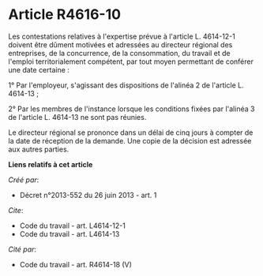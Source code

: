 # Article R4616-10

Les contestations relatives à l'expertise prévue à l'article L. 4614-12-1 doivent être dûment motivées et adressées au
directeur régional des entreprises, de la concurrence, de la consommation, du travail et de l'emploi territorialement
compétent, par tout moyen permettant de conférer une date certaine : 

1° Par l'employeur, s'agissant des dispositions de l'alinéa 2 de l'article L. 4614-13 ; 

2° Par les membres de l'instance lorsque les conditions fixées par l'alinéa 3 de l'article L. 4614-13 ne sont pas réunies. 

Le directeur régional se prononce dans un délai de cinq jours à compter de la date de réception de la demande. Une copie de
la décision est adressée aux autres parties.

**Liens relatifs à cet article**

_Créé par_:

  - Décret n°2013-552 du 26 juin 2013 - art. 1

_Cite_:

  - Code du travail - art. L4614-12-1
  - Code du travail - art. L4614-13

_Cité par_:

  - Code du travail - art. R4614-18 (V)
